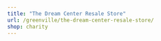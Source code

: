 ```yaml
---
title: "The Dream Center Resale Store"
url: /greenville/the-dream-center-resale-store/
shop: charity
---
```


